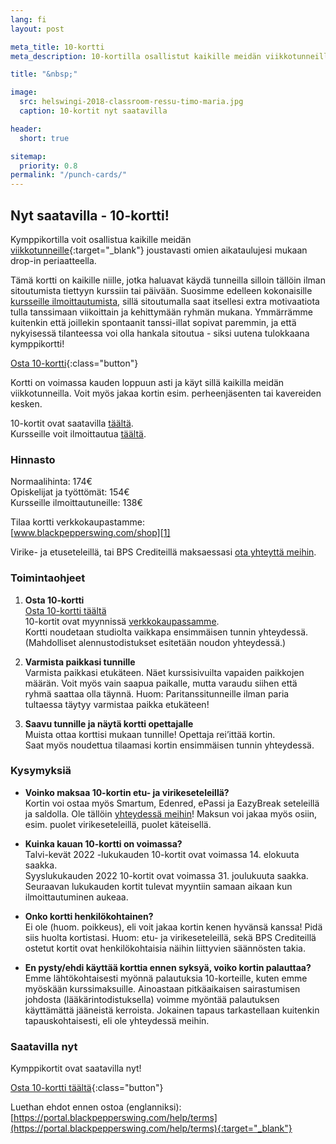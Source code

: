```yaml
---
lang: fi
layout: post

meta_title: 10-kortti
meta_description: 10-kortilla osallistut kaikille meidän viikkotunneille joustavasti drop-in periaatteella.

title: "&nbsp;"

image:
  src: helswingi-2018-classroom-ressu-timo-maria.jpg
  caption: 10-kortit nyt saatavilla

header:
  short: true

sitemap:
  priority: 0.8
permalink: "/punch-cards/"
---
```


[1]: https://holvi.com/shop/blackpepperswing/product/1ce630f2adcbab35275d593185d8f2f9/

## Nyt saatavilla - 10-kortti!

Kymppikortilla voit osallistua kaikille meidän [viikkotunneille](/courses){:target="_blank"} joustavasti omien aikataulujesi mukaan drop-in periaatteella.

Tämä kortti on kaikille niille, jotka haluavat käydä tunneilla silloin tällöin ilman sitoutumista tiettyyn kurssiin tai päivään. Suosimme edelleen kokonaisille [kursseille ilmoittautumista](/courses), sillä sitoutumalla saat itsellesi extra motivaatiota tulla tanssimaan viikoittain ja kehittymään ryhmän mukana. Ymmärrämme kuitenkin että joillekin spontaanit tanssi-illat sopivat paremmin, ja että nykyisessä tilanteessa voi olla hankala sitoutua - siksi uutena tulokkaana kymppikortti!

[Osta 10-kortti][1]{:class="button"}

Kortti on voimassa kauden loppuun asti ja käyt sillä kaikilla meidän viikkotunneilla. Voit myös jakaa kortin esim. perheenjäsenten tai kavereiden kesken.

10-kortit ovat saatavilla [täältä][1].  
Kursseille voit ilmoittautua [täältä](/courses).

### Hinnasto

Normaalihinta: 174€  
Opiskelijat ja työttömät: 154€  
Kursseille ilmoittautuneille: 138€  

Tilaa kortti verkkokaupastamme:  
[www.blackpepperswing.com/shop][1]

Virike- ja etuseteleillä, tai BPS Crediteillä maksaessasi [ota yhteyttä meihin](/contact).


### Toimintaohjeet

1. **Osta 10-kortti**  
  [Osta 10-kortti täältä][1]  
  10-kortit ovat myynnissä [verkkokaupassamme][1].  
  Kortti noudetaan studiolta vaikkapa ensimmäisen tunnin yhteydessä.  
  (Mahdolliset alennustodistukset esitetään noudon yhteydessä.)


2. **Varmista paikkasi tunnille**  
  Varmista paikkasi etukäteen. Näet kurssisivuilta vapaiden paikkojen määrän. Voit myös vain saapua paikalle, mutta varaudu siihen että ryhmä saattaa olla täynnä.
  Huom: Paritanssitunneille ilman paria tultaessa täytyy varmistaa paikka etukäteen! 


3. **Saavu tunnille ja näytä kortti opettajalle**  
  Muista ottaa korttisi mukaan tunnille! Opettaja rei’ittää kortin.  
  Saat myös noudettua tilaamasi kortin ensimmäisen tunnin yhteydessä.


### Kysymyksiä

* **Voinko maksaa 10-kortin etu- ja virikeseteleillä?**  
  Kortin voi ostaa myös Smartum, Edenred, ePassi ja EazyBreak seteleillä ja saldolla. Ole tällöin [yhteydessä meihin](/contact)! Maksun voi jakaa myös osiin, esim. puolet virikeseteleillä, puolet käteisellä.

* **Kuinka kauan 10-kortti on voimassa?**  
  Talvi-kevät 2022 -lukukauden 10-kortit ovat voimassa 14. elokuuta saakka.  
  Syyslukukauden 2022 10-kortit ovat voimassa 31. joulukuuta saakka.  
  Seuraavan lukukauden kortit tulevat myyntiin samaan aikaan kun ilmoittautuminen aukeaa.

* **Onko kortti henkilökohtainen?**  
  Ei ole (huom. poikkeus), eli voit jakaa kortin kenen hyvänsä kanssa! Pidä siis huolta kortistasi.
  Huom: etu- ja virikeseteleillä, sekä BPS Crediteillä ostetut kortit ovat henkilökohtaisia näihin liittyvien säännösten takia.

* **En pysty/ehdi käyttää korttia ennen syksyä, voiko kortin palauttaa?**  
  Emme lähtökohtaisesti myönnä palautuksia 10-korteille, kuten emme myöskään kurssimaksuille. Ainoastaan pitkäaikaisen sairastumisen johdosta (lääkärintodistuksella) voimme myöntää palautuksen käyttämättä jääneistä kerroista. Jokainen tapaus tarkastellaan kuitenkin tapauskohtaisesti, eli ole yhteydessä meihin.


### Saatavilla nyt

Kymppikortit ovat saatavilla nyt!

[Osta 10-kortti täältä][1]{:class="button"}

Luethan ehdot ennen ostoa (englanniksi):  
[https://portal.blackpepperswing.com/help/terms](https://portal.blackpepperswing.com/help/terms){:target="_blank"}
